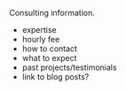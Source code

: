 Consulting information. 

*  expertise
*  hourly fee
*  how to contact
*  what to expect
*  past projects/testimonials
*  link to blog posts?
